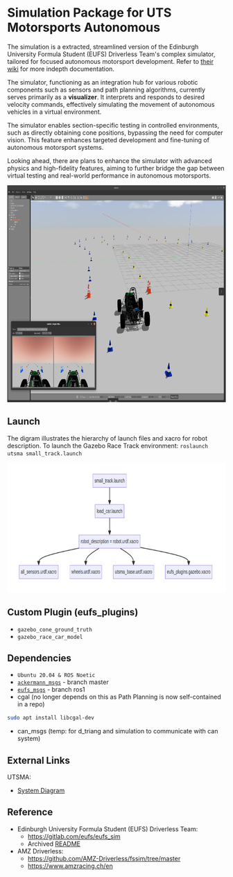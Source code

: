# Simulation Package for UTS Motorsports Autonomous

The simulation is a extracted, streamlined version of the Edinburgh University Formula Student (EUFS) Driverless Team's complex simulator, tailored for focused autonomous motorsport development. Refer to [their wiki](#reference) for more indepth documentation.

The simulator, functioning as an integration hub for various robotic components such as sensors and path planning algorithms, currently serves primarily as a **visualizer**. It interprets and responds to desired velocity commands, effectively simulating the movement of autonomous vehicles in a virtual environment. 

The simulator enables section-specific testing in controlled environments, such as directly obtaining cone positions, bypassing the need for computer vision. This feature enhances targeted development and fine-tuning of autonomous motorsport systems.

Looking ahead, there are plans to enhance the simulator with advanced physics and high-fidelity features, aiming to further bridge the gap between virtual testing and real-world performance in autonomous motorsports.                   

<p align="center">
  <img height="500" alt="Gazebo Environment Image" src="wiki/image/gazebo_img.png">
</p>


## Launch

The digram illustrates the hierarchy of launch files and xacro for robot description. To launch the Gazebo Race Track environment: `roslaunch utsma small_track.launch`

<p align="center">
  <img height="300" alt="Gazebo Environment Image" src="wiki/image/launch_hierarchy.png">
</p>

## Custom Plugin (eufs_plugins)
- `gazebo_cone_ground_truth`
- `gazebo_race_car_model`

## Dependencies
- `Ubuntu 20.04 & ROS Noetic`
- [`ackermann_msgs`](https://github.com/ros-drivers/ackermann_msgs) - branch master
- [`eufs_msgs`](https://gitlab.com/eufs/eufs_msgs/-/tree/ros1?ref_type=heads) - branch ros1
- cgal (no longer depends on this as Path Planning is now self-contained in a repo)
```bash
sudo apt install libcgal-dev
```
- can_msgs (temp: for d_triang and simulation to communicate with can system)

## External Links
UTSMA:
- [System Diagram](wiki/system.md)

## Reference 
- Edinburgh University Formula Student (EUFS) Driverless Team: 
    - https://gitlab.com/eufs/eufs_sim
    - Archived [README](wiki\EUFS_MAINPAGE.md) 
- AMZ Driverless:  
    - https://github.com/AMZ-Driverless/fssim/tree/master
    - https://www.amzracing.ch/en

